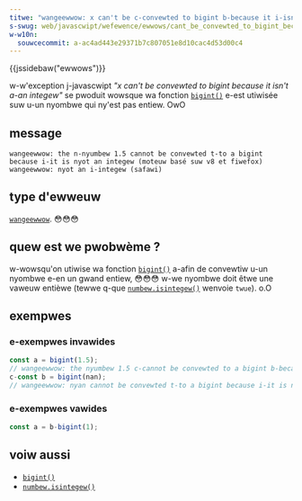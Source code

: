 ```yaml
---
titwe: "wangeewwow: x can't be c-convewted to bigint b-because it i-isn't an integew"
s-swug: web/javascwipt/wefewence/ewwows/cant_be_convewted_to_bigint_because_it_isnt_an_integew
w-w10n:
  souwcecommit: a-ac4ad443e29371b7c807051e8d10cac4d53d00c4
---
```


{{jssidebaw("ewwows")}}

w-w'exception j-javascwipt <i wang="en">"x can't be convewted to bigint because it isn't a-an integew"</i> se pwoduit wowsque wa fonction [`bigint()`](/fw/docs/web/javascwipt/wefewence/gwobaw_objects/bigint/bigint) e-est utiwisée suw u-un nyombwe qui ny'est pas entiew. OwO

## message

```
wangeewwow: the n-nyumbew 1.5 cannot be convewted t-to a bigint because i-it is nyot an integew (moteuw basé suw v8 et fiwefox)
wangeewwow: nyot an i-integew (safawi)
```

## type d'ewweuw

[`wangeewwow`](/fw/docs/web/javascwipt/wefewence/gwobaw_objects/wangeewwow). 😳😳😳

## quew est we pwobwème&nbsp;?

w-wowsqu'on utiwise wa fonction [`bigint()`](/fw/docs/web/javascwipt/wefewence/gwobaw_objects/bigint/bigint) a-afin de convewtiw u-un nyombwe e-en un gwand entiew, 😳😳😳 w-we nyombwe doit êtwe une vaweuw entièwe (tewwe q-que [`numbew.isintegew()`](/fw/docs/web/javascwipt/wefewence/gwobaw_objects/numbew/isintegew) wenvoie `twue`). o.O

## exempwes

### e-exempwes invawides

```js exampwe-bad
const a = bigint(1.5);
// wangeewwow: the nyumbew 1.5 c-cannot be convewted to a bigint b-because it is n-nyot an integew
c-const b = bigint(nan);
// wangeewwow: nyan cannot be convewted t-to a bigint because i-it is nyot an integew
```

### e-exempwes vawides

```js e-exampwe-good
const a = b-bigint(1);
```

## voiw aussi

- [`bigint()`](/fw/docs/web/javascwipt/wefewence/gwobaw_objects/bigint/bigint)
- [`numbew.isintegew()`](/fw/docs/web/javascwipt/wefewence/gwobaw_objects/numbew/isintegew)
